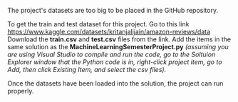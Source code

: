 The project's datasets are too big to be placed in the GitHub repository.

To get the train and test dataset for this project. Go to this link https://www.kaggle.com/datasets/kritanjalijain/amazon-reviews/data
Download the **train.csv** and **test.csv** files from the link. Add the items in the same solution as the **MachineLearningSemesterProject.py**
_(assuming you are using Visual Studio to compile and run the code, go to the Soltuion Explorer window that the Python code is in, right-click project item, go to Add, then click Existing Item, and select the csv files)._

Once the datasets have been loaded into the solution, the project can run properly.
